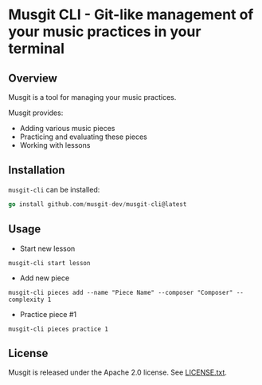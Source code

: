 # Musgit CLI - Git-like management of your music practices in your terminal

## Overview

Musgit is a tool for managing your music practices.

Musgit provides:

* Adding various music pieces
* Practicing and evaluating these pieces
* Working with lessons


## Installation

`musgit-cli` can be installed:

```go
go install github.com/musgit-dev/musgit-cli@latest
```


## Usage

* Start new lesson

```
musgit-cli start lesson
```

* Add new piece

```
musgit-cli pieces add --name "Piece Name" --composer "Composer" --complexity 1
```

* Practice  piece #1

```
musgit-cli pieces practice 1
```

## License

Musgit is released under the Apache 2.0 license. See [LICENSE.txt](LICENSE.txt).

